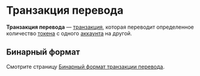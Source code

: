 # Транзакция перевода

**Транзакция перевода** — [транзакция](/ru/blockchain/transaction.md), которая переводит определенное количество [токена](/ru/blockchain/token.md) с одного [аккаунта](/ru/blockchain/account.md) на другой.

## Бинарный формат

Смотрите страницу [Бинарный формат транзакции перевода](/ru/blockchain/binary-format/transaction-binary-format/transfer-transaction-binary-format.md).
